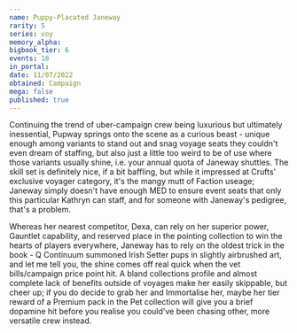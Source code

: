 ```yaml
---
name: Puppy-Placated Janeway
rarity: 5
series: voy
memory_alpha:
bigbook_tier: 6
events: 18
in_portal:
date: 11/07/2022
obtained: Campaign
mega: false
published: true
---
```


Continuing the trend of uber-campaign crew being luxurious but ultimately inessential, Pupway springs onto the scene as a curious beast - unique enough among variants to stand out and snag voyage seats they couldn't even dream of staffing, but also just a little too weird to be of use where those variants usually shine, i.e. your annual quota of Janeway shuttles. The skill set is definitely nice, if a bit baffling, but while it impressed at Crufts' exclusive voyager category, it's the mangy mutt of Faction useage; Janeway simply doesn't have enough MED to ensure event seats that only this particular Kathryn can staff, and for someone with Janeway's pedigree, that's a problem.

Whereas her nearest competitor, Dexa, can rely on her superior power, Gauntlet capability, and reserved place in the pointing collection to win the hearts of players everywhere, Janeway has to rely on the oldest trick in the book - Q Continuum summoned Irish Setter pups in slightly airbrushed art, and let me tell you, the shine comes off real quick when the vet bills/campaign price point hit. A bland collections profile and almost complete lack of benefits outside of voyages make her easily skippable, but cheer up; if you do decide to grab her and Immortalise her, maybe her tier reward of a Premium pack in the Pet collection will give you a brief dopamine hit before you realise you could've been chasing other, more versatile crew instead.
